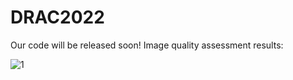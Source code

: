 # DRAC2022
Our code will be released soon!
Image quality assessment results:

![1](https://user-images.githubusercontent.com/111235455/184541991-35a48941-aef9-4190-a6ff-9774fa492596.png)
